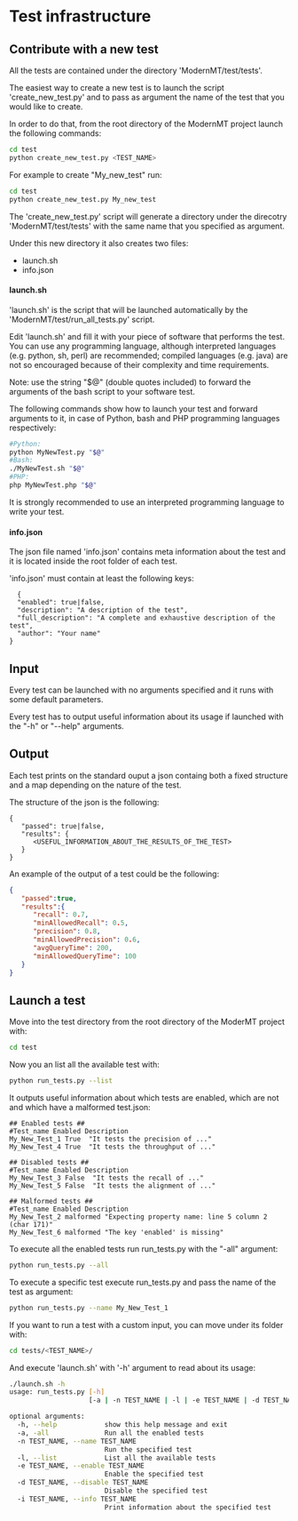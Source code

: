 # Test infrastructure

## Contribute with a new test
All the tests are contained under the directory 'ModernMT/test/tests'.

The easiest way to create a new test is to launch the script 'create_new_test.py' and to pass as argument the name of the test that you would like to create.

In order to do that, from the root directory of the ModernMT project launch the following commands:
```bash
cd test
python create_new_test.py <TEST_NAME>
```

For example to create "My_new_test" run:
```bash
cd test
python create_new_test.py My_new_test
```

The 'create_new_test.py' script will generate a directory under the direcotry 'ModernMT/test/tests' with the same name that you specified as argument.

Under this new directory it also creates two files:

  * launch.sh
  * info.json

#### launch.sh

'launch.sh' is the script that will be launched automatically by the 'ModernMT/test/run_all_tests.py' script.

Edit 'launch.sh' and fill it with your piece of software that performs the test. You can use any programming language, although interpreted languages (e.g. python, sh, perl) are recommended; compiled languages (e.g. java) are not so encouraged because of their complexity and time requirements.

Note: use the string "$@" (double quotes included) to forward the arguments of the bash script to your software test.

The following commands show how to launch your test and forward arguments to it, in case of Python, bash and PHP programming languages respectively:
```bash
#Python:
python MyNewTest.py "$@"
#Bash:
./MyNewTest.sh "$@"
#PHP:
php MyNewTest.php "$@"
```

It is strongly recommended to use an interpreted programming language to write your test.

#### info.json

The json file named 'info.json' contains meta information about the test and it is located inside the root folder of each test.

'info.json' must contain at least the following keys:
```
  {
  "enabled": true|false,
  "description": "A description of the test",
  "full_description": "A complete and exhaustive description of the test",
  "author": "Your name" 
}
```

## Input

Every test can be launched with no arguments specified and it runs with some default parameters.

Every test has to output useful information about its usage if launched with the "-h" or "--help" arguments.

## Output

Each test prints on the standard ouput a json containg both a fixed structure and a map depending on the nature of the test.

The structure of the json is the following:
```
{  
   "passed": true|false,
   "results": {  
      <USEFUL_INFORMATION_ABOUT_THE_RESULTS_OF_THE_TEST>
   }
}
```

An example of the output of a test could be the following:
```json
{  
   "passed":true,
   "results":{  
      "recall": 0.7,
      "minAllowedRecall": 0.5,
      "precision": 0.8,
      "minAllowedPrecision": 0.6,
      "avgQueryTime": 200,
      "minAllowedQueryTime": 100
   }
}
```

## Launch a test

Move into the test directory from the root directory of the ModerMT project with:

```bash
cd test
```

Now you an list all the available test with:

```bash
python run_tests.py --list
```

It outputs useful information about which tests are enabled, which are not and which have a malformed test.json:

```
## Enabled tests ## 
#Test_name Enabled Description
My_New_Test_1 True  "It tests the precision of ..."
My_New_Test_4 True  "It tests the throughput of ..."

## Disabled tests ## 
#Test_name Enabled Description
My_New_Test_3 False  "It tests the recall of ..."
My_New_Test_5 False  "It tests the alignment of ..."

## Malformed tests ## 
#Test_name Enabled Description
My_New_Test_2 malformed	"Expecting property name: line 5 column 2 (char 171)"
My_New_Test_6 malformed	"The key 'enabled' is missing"

```

To execute all the enabled tests run run_tests.py with the "-all" argument:

```bash
python run_tests.py --all
```

To execute a specific test execute run_tests.py and pass the name of the test as argument:

```bash
python run_tests.py --name My_New_Test_1
```

If you want to run a test with a custom input, you can move under its folder with:
```bash
cd tests/<TEST_NAME>/
```

And execute 'launch.sh' with '-h' argument to read about its usage:
```bash
./launch.sh -h
usage: run_tests.py [-h]
                    [-a | -n TEST_NAME | -l | -e TEST_NAME | -d TEST_NAME | -i TEST_NAME]

optional arguments:
  -h, --help            show this help message and exit
  -a, -all              Run all the enabled tests
  -n TEST_NAME, --name TEST_NAME
                        Run the specified test
  -l, --list            List all the available tests
  -e TEST_NAME, --enable TEST_NAME
                        Enable the specified test
  -d TEST_NAME, --disable TEST_NAME
                        Disable the specified test
  -i TEST_NAME, --info TEST_NAME
                        Print information about the specified test
```
